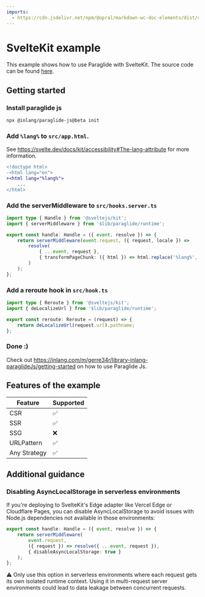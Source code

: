 ```yaml
---
imports:
  - https://cdn.jsdelivr.net/npm/@opral/markdown-wc-doc-elements/dist/doc-callout.js
---
```


# SvelteKit example

This example shows how to use Paraglide with SvelteKit. The source code can be found [here](https://github.com/opral/monorepo/tree/main/inlang/packages/paraglide/paraglide-js/examples/sveltekit).

## Getting started

### Install paraglide js

```bash
npx @inlang/paraglide-js@beta init
```

### Add `%lang%` to `src/app.html`.

See https://svelte.dev/docs/kit/accessibility#The-lang-attribute for more information.

```diff
<!doctype html>
-<html lang="en">
+<html lang="%lang%">
	...
</html>
```

### Add the serverMiddleware to `src/hooks.server.ts`

```typescript
import type { Handle } from '@sveltejs/kit';
import { serverMiddleware } from '$lib/paraglide/runtime';

export const handle: Handle = ({ event, resolve }) => {
	return serverMiddleware(event.request, ({ request, locale }) =>
		resolve(
			{ ...event, request },
			{ transformPageChunk: ({ html }) => html.replace('%lang%', locale)}
		)
	);
};
```

### Add a reroute hook in `src/hook.ts`

```typescript
import type { Reroute } from '@sveltejs/kit';
import { deLocalizeUrl } from '$lib/paraglide/runtime';

export const reroute: Reroute = (request) => {
	return deLocalizeUrl(request.url).pathname;
};
```

### Done :)

Check out https://inlang.com/m/gerre34r/library-inlang-paraglideJs/getting-started on how to use Paraglide Js.

## Features of the example

| Feature      | Supported |
| ------------ | --------- |
| CSR          | ✅        |
| SSR          | ✅        |
| SSG          | ❌        |
| URLPattern   | ✅        |
| Any Strategy | ✅        |

## Additional guidance

### Disabling AsyncLocalStorage in serverless environments	

<doc-callout type="info">
If you're deploying to SvelteKit's Edge adapter like Vercel Edge or Cloudflare Pages, you can disable AsyncLocalStorage to avoid issues with Node.js dependencies not available in those environments:

```typescript
export const handle: Handle = ({ event, resolve }) => {
	return serverMiddleware(
		event.request, 
		({ request }) => resolve({ ...event, request }),
		{ disableAsyncLocalStorage: true }
	);
};
```

⚠️ Only use this option in serverless environments where each request gets its own isolated runtime context. Using it in multi-request server environments could lead to data leakage between concurrent requests.
</doc-callout>